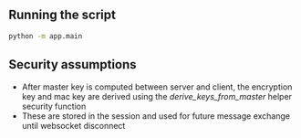 ## Running the script

```sh
python -m app.main
```

## Security assumptions
- After master key is computed between server and client, the encryption key and mac key are derived using the *derive_keys_from_master* helper security function
- These are stored in the session and used for future message exchange until websocket disconnect